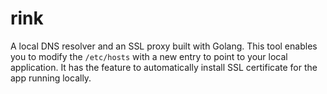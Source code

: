 # rink
A local DNS resolver and an SSL proxy built with Golang. This tool enables you to modify the `/etc/hosts` with a new entry to point to your local application. It has the feature to automatically install SSL certificate for the app running locally.
